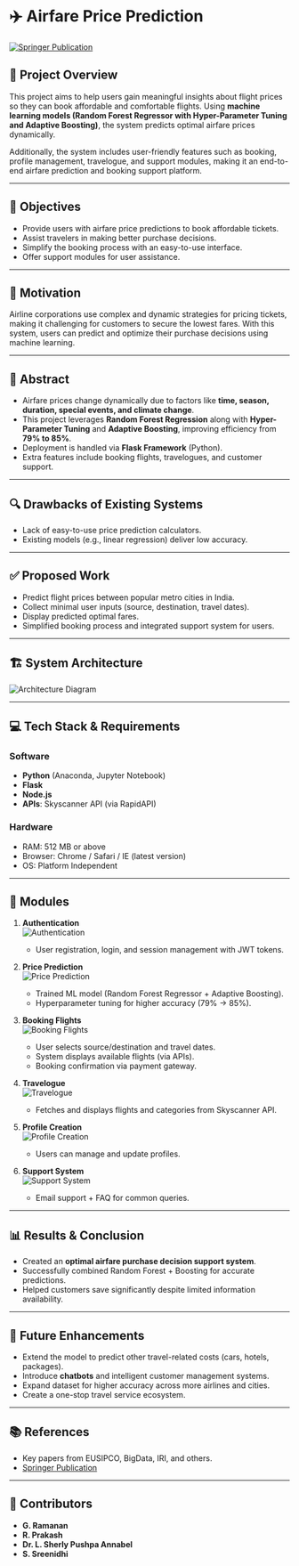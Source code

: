 # ✈️ Airfare Price Prediction  

[![Springer Publication](https://img.shields.io/badge/Published-Springer-blue)](https://link.springer.com/chapter/10.1007/978-981-19-6634-7_65)

## 📌 Project Overview  
This project aims to help users gain meaningful insights about flight prices so they can book affordable and comfortable flights. Using **machine learning models (Random Forest Regressor with Hyper-Parameter Tuning and Adaptive Boosting)**, the system predicts optimal airfare prices dynamically.  

Additionally, the system includes user-friendly features such as booking, profile management, travelogue, and support modules, making it an end-to-end airfare prediction and booking support platform.  

---

## 🎯 Objectives  
- Provide users with airfare price predictions to book affordable tickets.  
- Assist travelers in making better purchase decisions.  
- Simplify the booking process with an easy-to-use interface.  
- Offer support modules for user assistance.  

---

## 🚀 Motivation  
Airline corporations use complex and dynamic strategies for pricing tickets, making it challenging for customers to secure the lowest fares. With this system, users can predict and optimize their purchase decisions using machine learning.  

---

## 📝 Abstract  
- Airfare prices change dynamically due to factors like **time, season, duration, special events, and climate change**.  
- This project leverages **Random Forest Regression** along with **Hyper-Parameter Tuning** and **Adaptive Boosting**, improving efficiency from **79% to 85%**.  
- Deployment is handled via **Flask Framework** (Python).  
- Extra features include booking flights, travelogues, and customer support.  

---

## 🔍 Drawbacks of Existing Systems  
- Lack of easy-to-use price prediction calculators.  
- Existing models (e.g., linear regression) deliver low accuracy.  

---

## ✅ Proposed Work  
- Predict flight prices between popular metro cities in India.  
- Collect minimal user inputs (source, destination, travel dates).  
- Display predicted optimal fares.  
- Simplified booking process and integrated support system for users.  

---

## 🏗️ System Architecture  
![Architecture Diagram](./images/slide_13_img_2.jpg)  

---

## 💻 Tech Stack & Requirements  

### Software  
- **Python** (Anaconda, Jupyter Notebook)  
- **Flask**  
- **Node.js**  
- **APIs**: Skyscanner API (via RapidAPI)  

### Hardware  
- RAM: 512 MB or above  
- Browser: Chrome / Safari / IE (latest version)  
- OS: Platform Independent  

---

## 🔑 Modules  

1. **Authentication**  
   ![Authentication](./images/slide_17_img_2.png)  
   - User registration, login, and session management with JWT tokens.  

2. **Price Prediction**  
   ![Price Prediction](./images/slide_20_img_2.png)  
   - Trained ML model (Random Forest Regressor + Adaptive Boosting).  
   - Hyperparameter tuning for higher accuracy (79% → 85%).  

3. **Booking Flights**  
   ![Booking Flights](./images/slide_22_img_2.png)  
   - User selects source/destination and travel dates.  
   - System displays available flights (via APIs).  
   - Booking confirmation via payment gateway.  

4. **Travelogue**  
   ![Travelogue](./images/slide_24_img_2.png)  
   - Fetches and displays flights and categories from Skyscanner API.  

5. **Profile Creation**  
   ![Profile Creation](./images/slide_26_img_2.png)  
   - Users can manage and update profiles.  

6. **Support System**  
   ![Support System](./images/slide_28_img_2.png)  
   - Email support + FAQ for common queries.  

---

## 📊 Results & Conclusion  
- Created an **optimal airfare purchase decision support system**.  
- Successfully combined Random Forest + Boosting for accurate predictions.  
- Helped customers save significantly despite limited information availability.  

---

## 🔮 Future Enhancements  
- Extend the model to predict other travel-related costs (cars, hotels, packages).  
- Introduce **chatbots** and intelligent customer management systems.  
- Expand dataset for higher accuracy across more airlines and cities.  
- Create a one-stop travel service ecosystem.  

---

## 📚 References  
- Key papers from EUSIPCO, BigData, IRI, and others.  
- [Springer Publication](https://link.springer.com/chapter/10.1007/978-981-19-6634-7_65)  

---

## 🙌 Contributors  
- **G. Ramanan**   
- **R. Prakash** 
- **Dr. L. Sherly Pushpa Annabel**  
- **S. Sreenidhi**  
